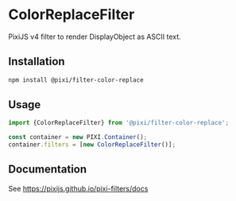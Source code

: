 # ColorReplaceFilter

PixiJS v4 filter to render DisplayObject as ASCII text.

## Installation

```bash
npm install @pixi/filter-color-replace
```

## Usage

```js
import {ColorReplaceFilter} from '@pixi/filter-color-replace';

const container = new PIXI.Container();
container.filters = [new ColorReplaceFilter()];
```

## Documentation

See https://pixijs.github.io/pixi-filters/docs